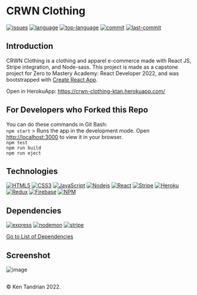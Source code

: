 # CRWN Clothing
[![issues](https://img.shields.io/github/issues/KenTandrian/crwn-clothing)](https://github.com/KenTandrian/crwn-clothing/issues)
[![language](https://img.shields.io/github/languages/count/KenTandrian/crwn-clothing)](https://github.com/KenTandrian/crwn-clothing/search?l=javascript)
[![top-language](https://img.shields.io/github/languages/top/KenTandrian/crwn-clothing)](https://github.com/KenTandrian/crwn-clothing/search?l=javascript)
[![commit](https://img.shields.io/github/commit-activity/m/KenTandrian/crwn-clothing)](https://github.com/KenTandrian/crwn-clothing/commits/main)
[![last-commit](https://img.shields.io/github/last-commit/KenTandrian/crwn-clothing)](https://github.com/KenTandrian/crwn-clothing/commits/main)

## Introduction
CRWN Clothing is a clothing and apparel e-commerce made with React JS, Stripe integration, and Node-sass.
This project is made as a capstone project for Zero to Mastery Academy: React Developer 2022, and was bootstrapped with [Create React App](https://github.com/facebook/create-react-app).

Open in HerokuApp: https://crwn-clothing-ktan.herokuapp.com/

## For Developers who Forked this Repo
You can do these commands in Git Bash:\
`npm start` > Runs the app in the development mode. Open [http://localhost:3000](http://localhost:3000) to view it in your browser.\
`npm test`\
`npm run build`\
`npm run eject`

## Technologies
[![HTML5](https://img.shields.io/badge/-HTML5-black?style=for-the-badge&logo=html5&logoColor=orange)](https://github.com/KenTandrian?tab=repositories&language=html)
[![CSS3](https://img.shields.io/badge/-CSS3-black?style=for-the-badge&logo=css3&logoColor=blue)](https://github.com/KenTandrian?tab=repositories&language=css)
[![JavaScript](https://img.shields.io/badge/-JavaScript-black?style=for-the-badge&logo=javascript)](https://github.com/KenTandrian?tab=repositories&language=javascript)
[![Nodejs](https://img.shields.io/badge/-Nodejs-black?style=for-the-badge&logo=Node.js)](https://github.com/KenTandrian?tab=repositories&language=javascript)
[![React](https://img.shields.io/badge/-React-black?style=for-the-badge&logo=react)](https://github.com/KenTandrian?tab=repositories&language=javascript)
[![Stripe](https://img.shields.io/badge/-Stripe-black?style=for-the-badge&logo=Stripe)](https://github.com/KenTandrian?tab=repositories)
[![Heroku](https://img.shields.io/badge/-Heroku-black?style=for-the-badge&logo=heroku&logoColor=%23430098)](https://github.com/KenTandrian?tab=repositories)
[![Redux](https://img.shields.io/badge/-Redux-black?style=for-the-badge&logo=Redux&logoColor=%23593d88)](https://github.com/KenTandrian?tab=repositories&language=javascript)
[![Firebase](https://img.shields.io/badge/-Firebase-black?style=for-the-badge&logo=Firebase)](https://github.com/KenTandrian?tab=repositories)
[![NPM](https://img.shields.io/badge/NPM-%23000000.svg?style=for-the-badge&logo=npm&logoColor=white)](https://github.com/KenTandrian?tab=repositories)

## Dependencies
<!-- [![firebase](https://img.shields.io/github/package-json/dependency-version/KenTandrian/crwn-clothing/firebase)](https://www.npmjs.com/package/firebase)
[![node-sass](https://img.shields.io/github/package-json/dependency-version/KenTandrian/crwn-clothing/node-sass)](https://www.npmjs.com/package/node-sass)
[![react](https://img.shields.io/github/package-json/dependency-version/KenTandrian/crwn-clothing/react)](https://www.npmjs.com/package/react)
[![react-redux](https://img.shields.io/github/package-json/dependency-version/KenTandrian/crwn-clothing/react-redux)](https://www.npmjs.com/package/react-redux)
[![react-router-dom](https://img.shields.io/github/package-json/dependency-version/KenTandrian/crwn-clothing/react-router-dom)](https://www.npmjs.com/package/react-router-dom)
[![react-stripe-checkout](https://img.shields.io/github/package-json/dependency-version/KenTandrian/crwn-clothing/react-stripe-checkout)](https://www.npmjs.com/package/react-stripe-checkout)
[![redux](https://img.shields.io/github/package-json/dependency-version/KenTandrian/crwn-clothing/redux)](https://www.npmjs.com/package/redux)
[![redux-logger](https://img.shields.io/github/package-json/dependency-version/KenTandrian/crwn-clothing/redux-logger)](https://www.npmjs.com/package/redux-logger)
[![redux-persist](https://img.shields.io/github/package-json/dependency-version/KenTandrian/crwn-clothing/redux-persist)](https://www.npmjs.com/package/redux-persist)
[![reselect](https://img.shields.io/github/package-json/dependency-version/KenTandrian/crwn-clothing/reselect)](https://www.npmjs.com/package/reselect) -->
[![express](https://img.shields.io/github/package-json/dependency-version/KenTandrian/crwn-clothing/express)](https://www.npmjs.com/package/express)
[![nodemon](https://img.shields.io/github/package-json/dependency-version/KenTandrian/crwn-clothing/dev/nodemon)](https://www.npmjs.com/package/nodemon)
[![stripe](https://img.shields.io/github/package-json/dependency-version/KenTandrian/crwn-clothing/stripe)](https://www.npmjs.com/package/stripe)

[Go to List of Dependencies](https://github.com/KenTandrian/crwn-clothing/network/dependencies)

## Screenshot
![image](https://user-images.githubusercontent.com/60643640/153547421-4b9e964e-86e3-49db-9e35-4b51077c8cb5.png)


## 
&#169; Ken Tandrian 2022.